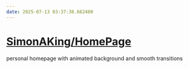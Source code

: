 ```yaml
---
date: 2025-07-13 03:37:38.662400
---
```


# [SimonAKing/HomePage](https://github.com/SimonAKing/HomePage)

personal homepage with animated background and smooth transitions